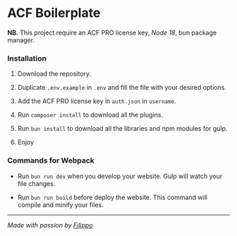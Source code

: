 # ACF Boilerplate

**NB.** This project require an ACF PRO license key, *Node 18*, bun package manager.

### Installation

1. Download the repository.

2. Duplicate `.env.example` in `.env` and fill the file with your desired options.

3. Add the ACF PRO license key in  `auth.json` in `username`.

3. Run `composer install` to download all the plugins.

3. Run `bun install` to download all the libraries and npm modules for gulp.

4. Enjoy

### Commands for Webpack

- Run `bun run dev` when you develop your website. Gulp will watch your file changes.

- Run `bun run build` before deploy the website. This command will compile and minify your files.

---

*Made with passion by [Filippo](https://filippo.im)*